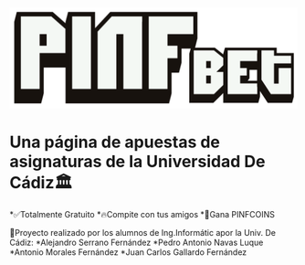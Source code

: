![Alt text](Estatico/Imagenes/s2-minimized.png?raw=true "Optional Title")

# Una página de apuestas de asignaturas de la Universidad De Cádiz🏛
*✅Totalmente Gratuito
*🔥Compite con tus amigos
*💸Gana PINFCOINS

👦Proyecto realizado por los alumnos de Ing.Informátic apor la Univ. De Cádiz:
*Alejandro Serrano Fernández
*Pedro Antonio Navas Luque
*Antonio Morales Fernández
*Juan Carlos Gallardo Fernández

